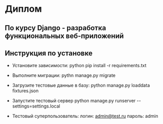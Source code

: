 # Диплом
## По  курсу Django - разработка функциональных веб-приложений

## Инструкция по установке

- Установите зависимости: python pip install -r requirements.txt

- Выполните миграции: pythn manage.py migrate

- Загрузите тестовые данные в базу: python manage.py loaddata fixtures.json

- Запустите тестовый сервер python manage.py runserver --settings=settings.local

- Тестовый суперпользователь: 
                              логин: admin@test.ru
                              пароль: admin


